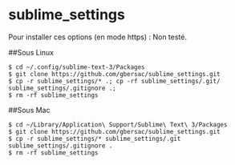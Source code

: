 sublime_settings
================

Pour installer ces options (en mode https) :
Non testé.

##Sous Linux
```
$ cd ~/.config/sublime-text-3/Packages
$ git clone https://github.com/gbersac/sublime_settings.git
$ cp -r sublime_settings/* .; cp -rf sublime_settings/.git/ sublime_settings/.gitignore .;
$ rm -rf sublime_settings
```

##Sous Mac
```
$ cd ~/Library/Application\ Support/Sublime\ Text\ 3/Packages
$ git clone https://github.com/gbersac/sublime_settings.git
$ cp -r sublime_settings/* sublime_settings/.git sublime_settings/.gitignore .
$ rm -rf sublime_settings
```
